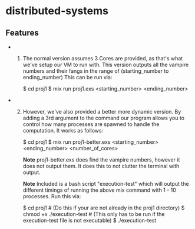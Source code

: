 # distributed-systems

## Features

- 1) The normal version assumes 3 Cores are provided, as that's what
     we've setup our VM to run with. This version outputs all the vampire numbers and their fangs
     in the range of (starting_number to ending_number) This can be run via:

     $ cd proj1
     $ mix run proj1.exs <starting_number> <ending_number>

- 2) However, we've also provided a better more dynamic version. By adding a 3rd
     argument to the command our program allows you to control how many processes
     are spawned to handle the computation. It works as follows:

     $ cd proj1
     $ mix run proj1-better.exs <starting_number> <ending_number> <number_of_cores>

     **Note** proj1-better.exs does find the vampire numbers, however it does
     not output them. It does this to not clutter the terminal with output.

     **Note** Included is a bash script "execution-test" which will output the different
     timings of running the above mix command with 1 - 10 processes. Run this via:

     $ cd proj1 # (Do this if your are not already in the proj1 directory)
     $ chmod +x ./execution-test # (This only has to be run if the execution-test file is not executable)
     $ ./execution-test
